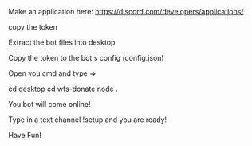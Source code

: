 Make an application here: https://discord.com/developers/applications/

copy the token

Extract the bot files into desktop

Copy the token to the bot's config (config.json)

Open you cmd and type =>

cd desktop
cd wfs-donate
node .

You bot will come online!

Type in a text channel !setup and you are ready! 

Have Fun!
